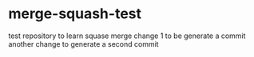 # merge-squash-test
test repository to learn squase merge
change 1 to be generate a commit
another change to generate a second commit